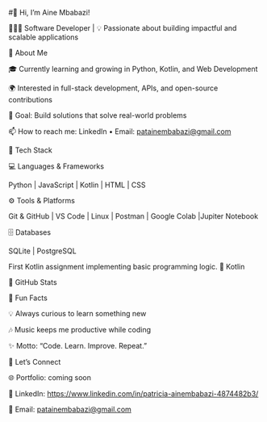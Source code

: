 #🌟 Hi, I’m Aine Mbabazi!

👩🏽‍💻 Software Developer | 💡 Passionate about building impactful and scalable applications

🔹 About Me

🎓 Currently learning and growing in Python, Kotlin, and Web Development

🌍 Interested in full-stack development, APIs, and open-source contributions

🚀 Goal: Build solutions that solve real-world problems

📫 How to reach me: LinkedIn
 • Email: patainembabazi@gmail.com

🔹 Tech Stack

💻 Languages & Frameworks

Python | JavaScript | Kotlin | HTML | CSS

⚙️ Tools & Platforms

Git & GitHub | VS Code | Linux | Postman | Google Colab |Jupiter Notebook

🗄️ Databases

SQLite | PostgreSQL



First Kotlin assignment implementing basic programming logic.
🔹 Kotlin

🔹 GitHub Stats

🔹 Fun Facts

💡 Always curious to learn something new

🎶 Music keeps me productive while coding

✨ Motto: “Code. Learn. Improve. Repeat.”

🔹 Let’s Connect

🌐 Portfolio: coming soon

💼 LinkedIn: https://www.linkedin.com/in/patricia-ainembabazi-4874482b3/

📧 Email: patainembabazi@gmail.com

<!--
**aine-mbabazi/aine-mbabazi** is a ✨ _special_ ✨ repository because its `README.md` (this file) appears on your GitHub profile.

Here are some ideas to get you started:

- 🔭 I’m currently working on ...
- 🌱 I’m currently learning ...
- 👯 I’m looking to collaborate on ...
- 🤔 I’m looking for help with ...
- 💬 Ask me about ...
- 📫 How to reach me: ...
- 😄 Pronouns: ...
- ⚡ Fun fact: ...
-->
